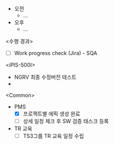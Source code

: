 - 오전
	- ...
- 오후
	- ...

<수행 경과>
- [ ] Work progress check (Jira) - SQA

\<iPIS-500I>
- NGRV 최종 수정버전 테스트
- 

\<Common>
- PMS
	- [x] 프로젝트별 에픽 생성 완료
	- [ ] 상세 일정 체크 후 SW 검증 태스크 등록
- TR 교육
	- [ ] TS3그룹 TR 교육 일정 수립 
